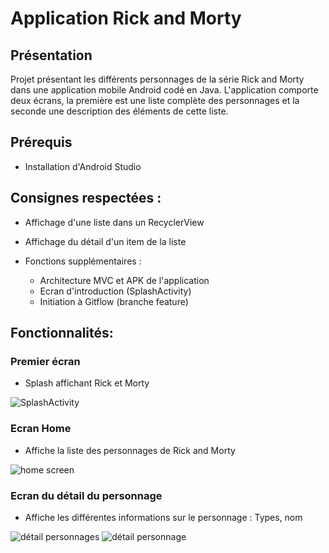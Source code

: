 # Application Rick and Morty


## Présentation
Projet présentant les différents personnages de la série Rick and Morty dans une application mobile Android codé en Java.
L'application comporte deux écrans, la première est une liste complète des personnages et la seconde une description des éléments de cette liste.


## Prérequis


- Installation d'Android Studio



## Consignes respectées : 

- Affichage d'une liste dans un RecyclerView
- Affichage du détail d'un item de la liste

- Fonctions supplémentaires :
  - Architecture MVC et APK de l'application
  - Ecran d'introduction (SplashActivity)
  - Initiation à Gitflow (branche feature)

## Fonctionnalités: 

### Premier écran 

- Splash affichant Rick et Morty

![SplashActivity](https://user-images.githubusercontent.com/47815807/55037372-d8052400-501d-11e9-8661-4acffdd44431.jpg)


### Ecran Home 

- Affiche la liste des personnages de Rick and Morty

![home screen](https://user-images.githubusercontent.com/47815807/55037626-a80a5080-501e-11e9-92e8-872739ba8696.jpg)

### Ecran du détail du personnage

- Affiche les différentes informations sur le personnage :
  Types, nom

<img src="Projet/item description.jpg" alt="détail personnages"> <img src="img_readme/detail_pokemon_2.png" alt="détail personnage"> 






